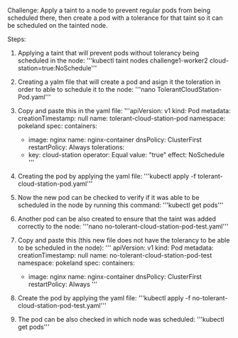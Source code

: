 Challenge: 
Apply a taint to a node to prevent regular pods from being scheduled there, then create a pod with a tolerance for that taint so it can be scheduled on the tainted node.

Steps:

1. Applying a taint that will prevent pods without tolerancy being scheduled in the node: 
'''kubectl taint nodes challenge1-worker2 cloud-station=true:NoSchedule'''

2. Creating a yalm file that will create a pod and asign it the toleration in order to able to schedule it to the node:
'''nano TolerantCloudStation-Pod.yaml'''

3. Copy and paste this in the yaml file:
'''apiVersion: v1
kind: Pod
metadata:
  creationTimestamp: null
  name: tolerant-cloud-station-pod
  namespace: pokeland
spec:
  containers:
    - image: nginx
      name: nginx-container
  dnsPolicy: ClusterFirst
  restartPolicy: Always
  tolerations:
    - key: cloud-station
      operator: Equal
      value: "true"
      effect: NoSchedule
'''

4. Creating the pod by applying the yaml file: 
'''kubectl apply -f tolerant-cloud-station-pod.yaml'''

5. Now the new pod can be checked to verify if it was able to be scheduled in the node by running this command: 
'''kubectl get pods'''

6. Another pod can be also created to ensure that the taint was added correctly to the node:
'''nano no-tolerant-cloud-station-pod-test.yaml'''

7. Copy and paste this (this new file does not have the tolerancy to be able to be scheduled in the node):
'''
apiVersion: v1
kind: Pod
metadata:
  creationTimestamp: null
  name: no-tolerant-cloud-station-pod-test
  namespace: pokeland
spec:
  containers:
    - image: nginx
      name: nginx-container
  dnsPolicy: ClusterFirst
  restartPolicy: Always
'''

8. Create the pod by applying the yaml file:
'''kubectl apply -f no-tolerant-cloud-station-pod-test.yaml'''

9. The pod can be also checked in which node was scheduled:
'''kubectl get pods'''

